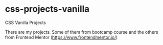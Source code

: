 # css-projects-vanilla
CSS Vanilla Projects

There are my projects. Some of them from bootcamp course and the others from Frontend Mentor (https://www.frontendmentor.io/)

